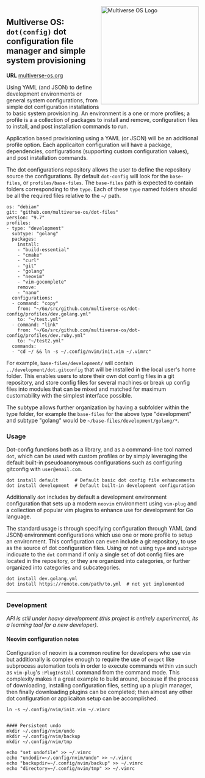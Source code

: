 <img src="https://avatars2.githubusercontent.com/u/24763891?s=400&u=c1150e7da5667f47159d433d8e49dad99a364f5f&v=4"  width="256px" height="256px" align="right" alt="Multiverse OS Logo">

## Multiverse OS: `dot(config)` dot configuration file manager and simple system provisioning
**URL** [multiverse-os.org](https://multiverse-os.org)

Using YAML (and JSON) to define development environments or general system
configurations, from simple dot configuration installations to basic system
provisioning. An environment is a one or more profiles; a profile is a a
collection of packages to install and remove, configuration files to install,
and post installation commands to run.

Application based provisioning using a YAML (or JSON) will be an additional
profile option. Each applicaiton configuration will have a package,
dependencies, configurations (supporting custom configuration values), and post
installation commands. 

The dot configurations repository allows the user to define the repository
source the configurations. By default `dot-config` will look for the
`base-files`, or `profiles/base-files`. The `base-files` path is expected to
contain folders corresponding to the `type`. Each of these `type` named folders
should be all the required files relative to the `~/` path.


````
os: "debian"
git: "github.com/multiverse-os/dot-files"
version: "9.7"
profiles:
- type: "development"
  subtype: "golang"
  packages:
    install:
    - "build-essential"
    - "cmake"
    - "curl"
    - "git"
    - "golang"
    - "neovim"
    - "vim-gocomplete"
    remove:
    - "nano"
  configurations:
  - command: "copy"
    from: "~/Go/src/github.com/multiverse-os/dot-config/profiles/dev.golang.yml"
    to: "~/test.yml"
  - command: "link"
    from: "~/Go/src/github.com/multiverse-os/dot-config/profiles/dev.ruby.yml"
    to: "~/test2.yml"
  commands:
  - "cd ~/ && ln -s ~/.config/nvim/init.vim ~/.vimrc"
````

For example, `base-files/development/` will contain `../development/dot.gitconfig`
that will be installed in the local user's home folder. This enables users to
store their own dot config files in a git repository, and store config files for
several machines or break up config files into modules that can be mixed and
matched for maximum customability with the simplest interface possible. 

The subtype allows further organization by having a subfolder within the type
folder, for example the `base-files` for the above type "development" and
subtype "golang" would be `~/base-files/development/golang/*`.

### Usage
Dot-config functions both as a library, and as a command-line tool named `dot`,
which can be used with custom profiles or by simply leveraging the default
built-in pseudoanonymous configurations such as configuring gitconfig with
`user@email.com`.

````
dot install default      # Default basic dot config file enhancements
dot install development  # Default built-in development configuration
````

Additionally `dot` includes by default a development environment configuration
that sets up a modern `neovim` environment using `vim-plug` and a collection of
popular vim plugins to enhance use for development for Go language. 

The standard usage is through specifying configuration through YAML (and JSON)
environment configurations which use one or more profile to setup an
environment. This configuration can even include a git repository, to use as the
source of dot configuration files. Using or not using `type` and `subtype`
indicuate to the `dot` command if only a single set of dot config files are
located in the repository, or they are organized into categories, or further
organized into categories and subcategories.

````
dot install dev.golang.yml
dot install https://remote.com/path/to.yml  # not yet implemented
````
-------------------------------------------------------------------------------
### Development
*API is still under heavy development (this project is entirely experimental,
its a learning tool for a new developer).*

#### Neovim configuration notes
Configuration of neovim is a common routine for developers who use `vim` but
additionally is complex enough to require the use of `exepct` like subprocess
automation tools in order to execute commands within `vim` such as `vim-plug`'s
`:PlugInstall` command from the command mode. This complexity makes it a great
example to build around, because if the process of downloading, installing
configuration files, setting up a plugin manager, then finally downloading
plugins can be completed; then almost any other dot configuration or applicaiton
setup can be accomplished. 


```
ln -s ~/.config/nvim/init.vim ~/.vimrc


#### Persistent undo
mkdir ~/.config/nvim/undo
mkdir ~/.config/nvim/backup
mkdir ~/.config/nvim/tmp

echo "set undofile" >> ~/.vimrc
echo "undodir=~/.config/nvim/undo" >> ~/.vimrc
echo "backupdir=~/.config/nvim/backup" >> ~/.vimrc
echo "directory=~/.config/nvim/tmp" >> ~/.vimrc
````


